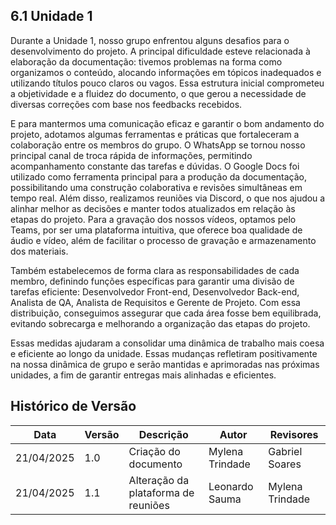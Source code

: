 ## 6.1 Unidade 1

Durante a Unidade 1, nosso grupo enfrentou alguns desafios para o desenvolvimento do projeto. A principal dificuldade esteve relacionada à elaboração da documentação: tivemos problemas na forma como organizamos o conteúdo, alocando informações em tópicos inadequados e utilizando títulos pouco claros ou vagos. Essa estrutura inicial comprometeu a objetividade e a fluidez do documento, o que gerou a necessidade de diversas correções com base nos feedbacks recebidos.  

E para mantermos uma comunicação eficaz e garantir o bom andamento do projeto, adotamos algumas ferramentas e práticas que fortaleceram a colaboração entre os membros do grupo. O WhatsApp se tornou nosso principal canal de troca rápida de informações, permitindo acompanhamento constante das tarefas e dúvidas. O Google Docs foi utilizado como ferramenta principal para a produção da documentação, possibilitando uma construção colaborativa e revisões simultâneas em tempo real. Além disso, realizamos reuniões via Discord, o que nos ajudou a alinhar melhor as decisões e manter todos atualizados em relação às etapas do projeto. Para a gravação dos nossos vídeos, optamos pelo Teams, por ser uma plataforma intuitiva, que oferece boa qualidade de áudio e vídeo, além de facilitar o processo de gravação e armazenamento dos materiais.  

Também estabelecemos de forma clara as responsabilidades de cada membro, definindo funções específicas para garantir uma divisão de tarefas eficiente: Desenvolvedor Front-end, Desenvolvedor Back-end, Analista de QA, Analista de Requisitos e Gerente de Projeto. Com essa distribuição, conseguimos assegurar que cada área fosse bem equilibrada, evitando sobrecarga e melhorando a organização das etapas do projeto.  

Essas medidas ajudaram a consolidar uma dinâmica de trabalho mais coesa e eficiente ao longo da unidade. Essas mudanças refletiram positivamente na nossa dinâmica de grupo e serão mantidas e aprimoradas nas próximas unidades, a fim de garantir entregas mais alinhadas e eficientes.  

## Histórico de Versão
| Data | Versão | Descrição | Autor | Revisores|
|-|-|-|-|-|
|21/04/2025| 1.0 | Criação do documento | Mylena Trindade |Gabriel Soares|
|21/04/2025| 1.1 | Alteração da plataforma de reuniões | Leonardo Sauma |Mylena Trindade|
